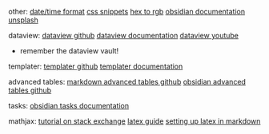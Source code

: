 other:
[date/time format](https://momentjscom.readthedocs.io/en/latest/moment/04-displaying/01-format/)
[css snippets](https://github.com/Dmytro-Shulha/obsidian-css-snippets/tree/master/Snippets)
[hex to rgb](https://www.rapidtables.com/convert/color/hex-to-rgb.html)
[obsidian documentation](https://help.obsidian.md/Obsidian/Index)
[unsplash](https://unsplash.com/)

dataview:
[dataview github](https://github.com/blacksmithgu/obsidian-dataview)
[dataview documentation](https://blacksmithgu.github.io/obsidian-dataview/)
[dataview youtube](https://www.youtube.com/playlist?list=PL7oLu8NfQd86ZT19TSjZHreCztRnsY2VV)
- remember the dataview vault!

templater:
[templater github](https://github.com/SilentVoid13/Templater)
[templater documentation](https://silentvoid13.github.io/Templater/introduction.html)

advanced tables:
[markdown advanced tables github](https://github.com/tgrosinger/md-advanced-tables)
[obsidian advanced tables github](https://github.com/tgrosinger/advanced-tables-obsidian)

tasks:
[obsidian tasks documentation](https://obsidian-tasks-group.github.io/obsidian-tasks/)

mathjax:
[tutorial on stack exchange](https://math.meta.stackexchange.com/questions/5020/mathjax-basic-tutorial-and-quick-reference)
[latex guide](https://www.fabriziomusacchio.com/teaching/LaTeX_Guide/#maths)
[setting up latex in markdown](https://www.fabriziomusacchio.com/blog/2021-08-10-How_to_use_LaTeX_in_Markdown/)
